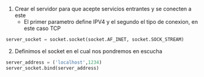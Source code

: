 
1. Crear el servidor para que acepte servicios entrantes y se conecten a este
	- El primer parametro define IPV4 y el segundo el tipo de conexion, en este caso TCP

```python
server_socket = socket.socket(socket.AF_INET, socket.SOCK_STREAM)
```

2. Definimos el socket en el cual nos pondremos en escucha

```python
server_address = ('localhost',1234)
server_socket.bind(server_address)
```